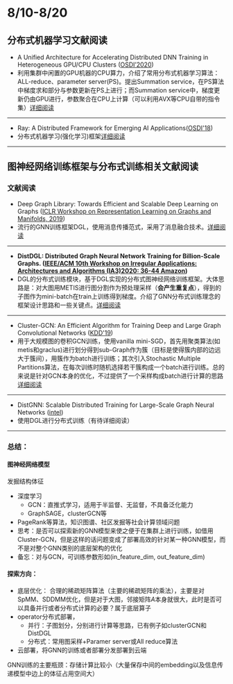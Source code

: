 # 8/10-8/20

## 分布式机器学习文献阅读
* A Unified Architecture for Accelerating Distributed DNN Training in Heterogeneous GPU/CPU Clusters ([OSDI’2020](https://arxiv.org/pdf/1807.08887.pdf))
* 利用集群中闲置的GPU机器的CPU算力，介绍了常用分布式机器学习算法：ALL-reduce、parameter server(PS)。提出Summation service，在PS算法中梯度求和部分与参数更新在PS上进行；而Summation service中，梯度更新仍由GPU进行，参数聚合在CPU上计算（可以利用AVX等CPU自带的指令集）[详细阅读](./BytePS.md)
---

* Ray: A Distributed Framework for Emerging AI Applications([OSDI'18](https://arxiv.org/abs/1712.05889))
* 分布式机器学习(强化学习)框架[详细阅读](./Ray-paper.md)
---
## 图神经网络训练框架与分布式训练相关文献阅读
### 文献阅读
* Deep Graph Library: Towards Efficient and Scalable Deep Learning on Graphs ([ICLR Workshop on Representation Learning on Graphs and Manifolds, 2019](https://www.researchgate.net/publication/335617788_Deep_Graph_Library_Towards_Efficient_and_Scalable_Deep_Learning_on_Graphs))
* 流行的GNN训练框架DGL，使用消息传播范式，采用了消息融合技术。[详细阅读](./GNN/DGL.md)
---
* **DistDGL: Distributed Graph Neural Network Training for Billion-Scale Graphs. ([IEEE/ACM 10th Workshop on Irregular Applications: Architectures and Algorithms (IA3)2020: 36-44 Amazon](https://arxiv.org/abs/2010.05337))**
* DGL的分布式训练模块，基于DGL实现的分布式图神经网络训练框架。大体思路是：对大图用METIS进行图分割作为预处理采样（**会产生重复点**），得到的子图作为mini-batch在train上训练得到梯度。介绍了GNN分布式训练理念的框架设计思路和一些关键点。[详细阅读](./GNN/DistDGL.md)
---
* Cluster-GCN: An Efficient Algorithm for Training Deep and Large Graph Convolutional Networks ([KDD'19](https://www.researchgate.net/publication/334717498_Cluster-GCN_An_Efficient_Algorithm_for_Training_Deep_and_Large_Graph_Convolutional_Networks))
* 用于大规模图的卷积GCN训练，使用vanilla mini-SGD，首先用聚类算法(如metis和graclus)进行划分得到sub-Graph作为簇（目标是使得簇内部的边远大于簇间），用簇作为batch进行训练；其次引入Stochastic Multiple Partitions算法，在每次训练时随机选择若干簇构成一个batch进行训练。总的来说是针对GCN本身的优化，不过提供了一个采样构成batch进行计算的思路[详细阅读](./GNN/Cluster-GCN.md)
---
* DistGNN: Scalable Distributed Training for Large-Scale Graph Neural Networks ([intel](https://www.researchgate.net/publication/350875953_DistGNN_Scalable_Distributed_Training_for_Large-Scale_Graph_Neural_Networks))
* 使用DGL进行分布式训练（有待详细阅读）
---

### 总结：
#### 图神经网络模型
发掘结构体征
* 深度学习
    * GCN：直推式学习，适用于半监督、无监督，不具备泛化能力
    * GraphSAGE，clusterGCN等
* PageRank等算法，知识图谱、社区发掘等社会计算领域问题
* 思考：是否可以探索新的GNN模型来使之便于在集群上进行训练，如借用Cluster-GCN，但是这样的话问题变成了部署高效的针对某一种GNN模型，而不是对整个GNN类别的底层架构的优化
* 备忘：对与GCN，可训练参数形如(in_feature_dim, out_feature_dim)

#### 探索方向：
* 底层优化：
合理的稀疏矩阵算法（主要的稀疏矩阵的乘法），主要是对SpMM、SDDMM优化，但是对于大图，邻接矩阵$A$本身就很大，此时是否可以具备并行或者分布式计算的必要？属于底层算子
* operator分布式部署，
    * 并行：子图划分，分别进行计算等思路，已有例子如clusterGCN和DistDGL
    * 分布式：常用图采样+Paramer server或All reduce算法
* 云部署，将GNN的训练或者部署分发部署到云端

GNN训练的主要瓶颈：存储计算比较小（大量保存中间的embedding以及信息传递模型中边上的体征占用空间大）